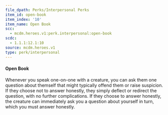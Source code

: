 ```yaml
---
file_dpath: Perks/Interpersonal Perks
item_id: open-book
item_index: '10'
item_name: Open Book
scc:
  - mcdm.heroes.v1:perk.interpersonal:open-book
scdc:
  - 1.1.1:12.1:10
source: mcdm.heroes.v1
type: perk/interpersonal
---
```


#### Open Book

Whenever you speak one-on-one with a creature, you can ask them one question about themself that might typically offend them or raise suspicion. If they choose not to answer honestly, they simply deflect or redirect the question, with no further complications. If they choose to answer honestly, the creature can immediately ask you a question about yourself in turn, which you must answer honestly.
